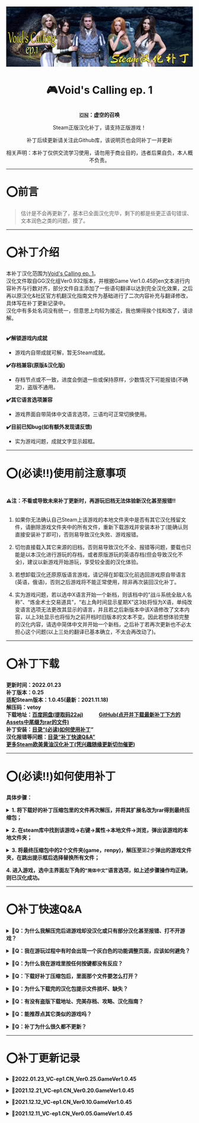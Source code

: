 ![image](https://github.com/Vetoyi/CN_Patch.Voids_Calling_ep.1/blob/main/%E5%B0%81%E9%9D%A2(Void's%20Calling%20ep.1).jpg)
# <p align="center">:video_game:Void's Calling ep. 1</p>
**<p align="center">:cn:：虚空的召唤</p>**
<p align="center">Steam正版汉化补丁，请支持正版游戏！</p>
<p align="center">补丁后续更新请关注此Github库，该说明页也会同补丁一并更新</p>
<p align="center">相关声明：本补丁仅供交流学习使用，请勿用于商业目的，违者后果自负，本人概不负责。</p>

***

# :o:前言
> 估计是不会再更新了，基本已全面汉化完毕，剩下的都是些更正语句错误、文本润色之类的问题，摸了。

***

# :o:补丁介绍
本补丁汉化范围为[Void's Calling ep. 1](https://store.steampowered.com/app/1212020/Voids_Calling_ep1/)。
<br>汉化文件取自GG汉化组Ver0.932版本，并根据Game Ver1.0.45的en文本进行内容补齐与行数对齐，部分文件自主添加了一些语句翻译以达到完全汉化效果，之后再以原汉化&社区官方机翻汉化指南文件为基础进行了二次内容补充与翻译修改，具体写在补丁更新记录中。
<br>汉化中有多处名词没有统一，但意思上均较为接近，我也懒得挨个找和改了，请谅解。
<br><br><br>
**:heavy_check_mark:解锁游戏内成就**
- 游戏内自带成就可解，暂无Steam成就。

**:heavy_check_mark:存档兼容(原版&汉化版)**
- 存档节点或不一致，进度会倒退一些或保持原样，少数情况下可能报错(不确定)，盗版不通用。

**:heavy_check_mark:其它语言选项兼容**
- 游戏界面自带简体中文语言选项，三语均可正常切换使用。

**:heavy_check_mark:目前已知bug(如有额外发现请反馈)**
- 实为游戏问题，成就文字显示超框。

***

# :o:(必读:bangbang:)使用前注意事项
<br>**:warning:注：不看或导致未来补丁更新时，再游玩旧档无法体验新汉化甚至报错:bangbang:**<br>
<br>
1. 如果你无法确认自己Steam上该游戏的本地文件夹中是否有其它汉化残留文件，请删除游戏文件夹中的所有文件，重新下载游戏并安装本补丁(能确认则直接安装补丁即可)，否则易导致汉化失败、游戏报错。

2. 切勿直接载入其它来源的旧档，否则易导致汉化不全、报错等问题，要载也只能是以本汉化进行游玩的存档，或者原版游玩的英语存档(但会导致汉化不全)，建议以新游戏开始游玩，享受较全面的汉化体验。

3. 若想卸载汉化还原原版语言游戏，请记得在卸载汉化前选回游戏原自带语言(英语，俄语)，否则之后游戏将不能正常使用，除非再次装回汉化补丁。

4. 实为游戏问题，若以选中X语言开始一个新档，则该档中的“战斗系统全敌人名称”、“炼金术士交易道具”，“右上角时间显示星期X”这3处将恒为X语，单纯改变语言选项无法更改其显示的语言，并且若之后新版本中该X语修改了文本内容，以上3处显示也将恒为之前开档时旧版本的文本不变。因此若想体验完整的汉化内容，请选中简体中文并开始一个新档，之后补丁若再次更新也不必太担心这个问题(以上三处的翻译已基本确立，不太会再改动了)。

***

# :o:补丁下载
**更新时间：2022.01.23
<br>补丁版本：0.25
<br>适配Steam版本：1.0.45(最新：2021.11.18)
<br>解压码：vetoy
<br>下载地址：[百度网盘(提取码22aj)]()　　　[GitHub(点开并下载最新补丁下方的Assets中尾缀为rar的文件)](https://github.com/Vetoyi/CN_Patch.Voids_Calling_ep.1/releases)
<br>补丁安装：[目录“(必读)如何使用补丁](https://github.com/Vetoyi/CN_Patch.Voids_Calling_ep.1#o必读bangbang如何使用补丁)”
<br>汉化报错等问题：[目录“补丁快速Q&A”](https://github.com/Vetoyi/CN_Patch.Voids_Calling_ep.1#o补丁快速qa)
<br>[更多Steam欧美黄油汉化补丁(凭兴趣随缘更新切勿催更)](https://github.com/Vetoyi/CN_Patch.RenPy_Games)**

***

# :o:(必读:bangbang:)如何使用补丁
**具体步骤：**

**<details><summary>1. 将下载好的补丁压缩包里的文件再次解压，并将其扩展名改为rar得到最终压缩包；</summary>**
>下图仅为举例，请结合实际根据补丁汉化的游戏进行调整
> ![image](https://github.com/Vetoyi/CN_Patch.Being_A_DIK/blob/main/(%E5%BF%85%E8%AF%BB%E2%80%BC%EF%B8%8F)%E5%A6%82%E4%BD%95%E4%BD%BF%E7%94%A8%E8%A1%A5%E4%B8%81/01.jpg)
> ![image](https://github.com/Vetoyi/CN_Patch.Being_A_DIK/blob/main/(%E5%BF%85%E8%AF%BB%E2%80%BC%EF%B8%8F)%E5%A6%82%E4%BD%95%E4%BD%BF%E7%94%A8%E8%A1%A5%E4%B8%81/02.jpg)</details>

**<details><summary>2. 在steam库中找到该游戏→右键→属性→本地文件→浏览，弹出该游戏的本地文件夹；</summary>**
>下图仅为举例，请结合实际根据补丁汉化的游戏进行调整
> <br>![image](https://github.com/Vetoyi/CN_Patch.Being_A_DIK/blob/main/(%E5%BF%85%E8%AF%BB%E2%80%BC%EF%B8%8F)%E5%A6%82%E4%BD%95%E4%BD%BF%E7%94%A8%E8%A1%A5%E4%B8%81/03.jpg)
> ![image](https://github.com/Vetoyi/CN_Patch.Being_A_DIK/blob/main/(%E5%BF%85%E8%AF%BB%E2%80%BC%EF%B8%8F)%E5%A6%82%E4%BD%95%E4%BD%BF%E7%94%A8%E8%A1%A5%E4%B8%81/04.jpg)</details>

**<details><summary>3. 将最终压缩包中的2个文件夹(game，renpy)，解压至**第2步**弹出的游戏文件夹，在跳出提示框后选择替换所有文件；</summary>**
>下图仅为举例，请结合实际根据补丁汉化的游戏进行调整
> ![image](https://github.com/Vetoyi/CN_Patch.Being_A_DIK/blob/main/(%E5%BF%85%E8%AF%BB%E2%80%BC%EF%B8%8F)%E5%A6%82%E4%BD%95%E4%BD%BF%E7%94%A8%E8%A1%A5%E4%B8%81/05.jpg)
</details>

**4. 进入游戏，选中主界面左下角的`“简体中文”`语言选项，如上述步骤操作均正确，则已汉化成功。**

***

# :o:补丁快速Q&A
**<details><summary>:red_circle:Q：为什么我解压完后进游戏却没汉化或只有部分汉化甚至报错、打不开游戏？</summary>**
> :green_circle:A：确认是否完成以下所有操作，如果全部都做到却还不行，再留言反馈：
> 1. 根据[目录“(必读)如何使用补丁”](https://github.com/Vetoyi/CN_Patch.Voids_Calling_ep.1#o必读bangbang如何使用补丁)正确解压最新汉化补丁，别把文件放错位置，否则你可能会报错连游戏都打不开；
> 
> 2. 如果你无法确认自己Steam上该游戏的本地文件夹中是否有其它汉化残留文件，请删除该游戏文件夹中的所有文件，重新下载游戏并安装本补丁(能确认则直接安装补丁即可)；
>>下图仅为举例，请结合实际根据补丁汉化的游戏进行调整
>>![image](https://github.com/Vetoyi/CN_Patch.Being_A_DIK/blob/main/%E8%A1%A5%E4%B8%81%E5%BF%AB%E9%80%9FQ%26A/01.jpg)
> 3. 进入游戏，选中主界面左下角的`“简体中文”`语言选项；
> 4. 以上步骤均完成后，则应已有汉化，如为第一次使用本汉化补丁，切勿直接载入其它来源的旧档，否则易导致汉化不全、报错等问题，要载也只能是以本汉化进行游玩的存档，或者原版游玩的英语存档(但会导致汉化不全)，建议以新游戏开始游玩，享受较全面的汉化体验。</details>

**<details><summary>:red_circle:Q：我在游玩过程中有时会出现一个灰白色的功能调整页面，应该如何避免？</summary>**
> :green_circle:A：确保你没有开启大写锁定及中文输入法，要是开了大写锁定再按`“g”键`就会进功能页(`“Shift+g”键`也会)，这里通常是用来调整画面渲染方式的，如果你的游戏画面时常卡顿滞留，就可以在这里进行调试；但如果你并不需要而只是误进，那么每次一进到该页面就请直接点击下方的`“返回游戏/Return”键`退出该页面。
> 通常只需要关闭大写锁定就能避免该问题，但如果还是不行，请试着重复按几遍`“Shift”键`或`“Shift+Tab”键`，或者按一遍`“Shift+g”键`也可以，在这之后再按`“g”键`应该就正常了。
>> ![image](https://github.com/Vetoyi/CN_Patch.Being_A_DIK/blob/main/%E8%A1%A5%E4%B8%81%E5%BF%AB%E9%80%9FQ%26A/04.jpg)</details>

**<details><summary>:red_circle:Q：为什么我在游戏里按任何按键都没有反应？</summary>**
> :green_circle:A：你可能开启了中文输入法，请将其关闭并切换保持在英语键盘(如下图所示，没有请自行百度)；如果你没有也不愿意装英语键盘，请试着把你的输入法状态调整为英语，再进游戏也许能正常按按键键，但如果不行请花时间研究一下英语键盘。
>> ![image](https://github.com/Vetoyi/CN_Patch.Being_A_DIK/blob/main/%E8%A1%A5%E4%B8%81%E5%BF%AB%E9%80%9FQ%26A/03.jpg)</details>

**<details><summary>:red_circle:Q：下载好补丁压缩包后，里面那个文件要怎么打开？</summary>**
> :green_circle:A：百度“如何更改文件扩展名”，学会之后将下载好的补丁压缩包里的文件的扩展名改为rar，并对其再次解压得到最终压缩包；如果你连压缩包都打不开，请百度并下载个压缩包软件。</details>

**<details><summary>:red_circle:Q：为什么下载完的汉化包提示文件损坏、缺失？</summary>**
> :green_circle:A：说明你下载的过程或者电脑环境有问题，可能是杀毒软件等因素，需要你自行研究，我也无能为力。</details>

**<details><summary>:red_circle:Q：有没有盗版下载地址、完美存档、攻略、汉化指南？</summary>**
> :green_circle:A：没有别问，我只分享汉化补丁。</details>

**<details><summary>:red_circle:Q：能推荐点其它类似的游戏吗？</summary>**
> :green_circle:A：这个还是交给评论区的各位推荐吧，大家的黄油阅历肯定比我要丰富。</details>

**<details><summary>:red_circle:Q：补丁为什么很久都不更新？</summary>**
> :green_circle:A：摸鱼善哉，请勿催更，我不会保证有什么更新速度或者后续更新，甚至可能以后游戏出新版本导致补丁无法适配了我都不会更新，但既然现在能玩就抓紧好好享乐吧！</details>

***

# :o:补丁更新记录
**<details><summary>:beginner:2022.01.23_VC-ep1.CN_Ver0.25.GameVer1.0.45</summary>**
- 修正部分对话选项汉化错误
- 重新翻译所有任务内容</details>

**<details><summary>:beginner:2021.12.21_VC-ep1.CN_Ver0.20.GameVer1.0.45</summary>**
- 增加简体中文语言选项
- 新增汉化内容(场景地点名称，场景信息介绍，战斗系统全敌人名称，炼金术士交易道具，右上角时间显示星期X，游戏成就及介绍)
- 修改完善部分翻译(背包内道具名称及使用说明，战斗系统选项及说明，战斗记录，战斗浮屏文本效果，角色详情及相关效果)
- 修改部分对话&名词&选项翻译，更正部分语句错误</details>

**<details><summary>:beginner:2021.12.12_VC-ep1.CN_Ver0.10.GameVer1.0.45</summary>**
- 新增汉化内容(背包内道具名称及使用说明、战斗系统选项说明、战斗记录、战斗浮屏文本效果)</details>

**<details><summary>:beginner:2021.12.11_VC-ep1.CN_Ver0.05.GameVer1.0.45</summary>**
- 首次发布补丁</details>
